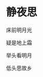 <!DOCTYPE html>
<html>
    <meta charset="utf-8">
  <title> 唐诗一首</title>
  <body>
    <h1>静夜思</h1>
    <p>床前明月光</p>
    <p>疑是地上霜</p>
    <p>举头看明月</p>
    <p>低头思故乡</p>
  </body>
 </html>
